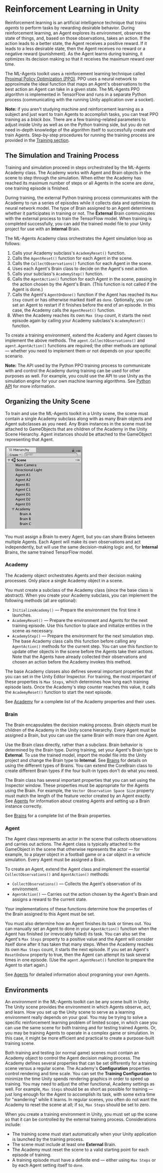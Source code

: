 # Reinforcement Learning in Unity

Reinforcement learning is an artificial intelligence technique that trains
_agents_ to perform tasks by rewarding desirable behavior. During reinforcement
learning, an Agent explores its environment, observes the state of things, and,
based on those observations, takes an action. If the action leads to a better
state, the Agent receives a positive reward. If it leads to a less desirable
state, then the Agent receives no reward or a negative reward (punishment). As
the Agent learns during training, it optimizes its decision making so that it
receives the maximum reward over time.

The ML-Agents toolkit uses a reinforcement learning technique called
[Proximal Policy Optimization (PPO)](https://blog.openai.com/openai-baselines-ppo/).
PPO uses a neural network to approximate the ideal function that maps an Agent's
observations to the best action an Agent can take in a given state. The
ML-Agents PPO algorithm is implemented in TensorFlow and runs in a separate
Python process (communicating with the running Unity application over a socket).

**Note:** if you aren't studying machine and reinforcement learning as a subject
and just want to train Agents to accomplish tasks, you can treat PPO training as
a _black box_. There are a few training-related parameters to adjust inside
Unity as well as on the Python training side, but you do not need in-depth
knowledge of the algorithm itself to successfully create and train Agents.
Step-by-step procedures for running the training process are provided in the
[Training section](Training-ML-Agents.md).

## The Simulation and Training Process

Training and simulation proceed in steps orchestrated by the ML-Agents Academy
class. The Academy works with Agent and Brain objects in the scene to step
through the simulation. When either the Academy has reached its maximum number
of steps or all Agents in the scene are _done_, one training episode is
finished.

During training, the external Python training process communicates with the
Academy to run a series of episodes while it collects data and optimizes its
neural network model. The type of Brain assigned to an Agent determines whether
it participates in training or not. The **External** Brain communicates with the
external process to train the TensorFlow model. When training is completed
successfully, you can add the trained model file to your Unity project for use
with an **Internal** Brain.

The ML-Agents Academy class orchestrates the Agent simulation loop as follows:

1. Calls your Academy subclass's `AcademyReset()` function.
2. Calls the `AgentReset()` function for each Agent in the scene.
3. Calls the  `CollectObservations()` function for each Agent in the scene.
4. Uses each Agent's Brain class to decide on the Agent's next action.
5. Calls your subclass's `AcademyStep()` function.
6. Calls the `AgentAction()` function for each Agent in the scene, passing in
   the action chosen by the Agent's Brain. (This function is not called if the
   Agent is done.)
7. Calls the Agent's `AgentOnDone()` function if the Agent has reached its `Max
   Step` count or has otherwise marked itself as `done`. Optionally, you can set
   an Agent to restart if it finishes before the end of an episode. In this
   case, the Academy calls the `AgentReset()` function.
8. When the Academy reaches its own `Max Step` count, it starts the next episode
   again by calling your Academy subclass's `AcademyReset()` function.

To create a training environment, extend the Academy and Agent classes to
implement the above methods. The `agent.CollectObservations()` and
`agent.AgentAction()` functions are required; the other methods are optional —
whether you need to implement them or not depends on your specific scenario.
  
**Note:** The API used by the Python PPO training process to communicate with
and control the Academy during training can be used for other purposes as well.
For example, you could use the API to use Unity as the simulation engine for
your own machine learning algorithms. See [Python API](../ml-agents/README.md) for more
information.

## Organizing the Unity Scene

To train and use the ML-Agents toolkit in a Unity scene, the scene must contain
a single Academy subclass along with as many Brain objects and Agent subclasses
as you need. Any Brain instances in the scene must be attached to GameObjects
that are children of the Academy in the Unity Scene Hierarchy. Agent instances
should be attached to the GameObject representing that Agent.

![Scene Hierarchy](images/scene-hierarchy.png)

You must assign a Brain to every Agent, but you can share Brains between
multiple Agents. Each Agent will make its own observations and act
independently, but will use the same decision-making logic and, for **Internal**
Brains, the same trained TensorFlow model.

### Academy

The Academy object orchestrates Agents and their decision making processes. Only
place a single Academy object in a scene.

You must create a subclass of the Academy class (since the base class is
abstract). When you create your Academy subclass, you can implement the
following methods (all are optional):

* `InitializeAcademy()` — Prepare the environment the first time it launches.
* `AcademyReset()` — Prepare the environment and Agents for the next training
  episode. Use this function to place and initialize entities in the scene as
  necessary.
* `AcademyStep()` — Prepare the environment for the next simulation step. The
  base Academy class calls this function before calling any `AgentAction()`
  methods for the current step. You can use this function to update other
  objects in the scene before the Agents take their actions. Note that the
  Agents have already collected their observations and chosen an action before
  the Academy invokes this method.

The base Academy classes also defines several important properties that you can
set in the Unity Editor Inspector. For training, the most important of these
properties is `Max Steps`, which determines how long each training episode
lasts. Once the Academy's step counter reaches this value, it calls the
`AcademyReset()` function to start the next episode.
  
See [Academy](Learning-Environment-Design-Academy.md) for a complete list of
the Academy properties and their uses.  

### Brain

The Brain encapsulates the decision making process. Brain objects must be
children of the Academy in the Unity scene hierarchy. Every Agent must be
assigned a Brain, but you can use the same Brain with more than one Agent.

Use the Brain class directly, rather than a subclass. Brain behavior is
determined by the Brain type. During training, set your Agent's Brain type to
**External**. To use the trained model, import the model file into the Unity
project and change the Brain type to **Internal**. See
[Brains](Learning-Environment-Design-Brains.md) for details on using the
different types of Brains. You can extend the CoreBrain class to create
different Brain types if the four built-in types don't do what you need.

The Brain class has several important properties that you can set using the
Inspector window. These properties must be appropriate for the Agents using the
Brain. For example, the `Vector Observation Space Size` property must match the
length of the feature vector created by an Agent exactly. See
[Agents](Learning-Environment-Design-Agents.md) for information about creating
Agents and setting up a Brain instance correctly.

See [Brains](Learning-Environment-Design-Brains.md) for a complete list of the
Brain properties.

### Agent

The Agent class represents an actor in the scene that collects observations and
carries out actions. The Agent class is typically attached to the GameObject in
the scene that otherwise represents the actor — for example, to a player object
in a football game or a car object in a vehicle simulation. Every Agent must be
assigned a Brain.  

To create an Agent, extend the Agent class and implement the essential
`CollectObservations()` and `AgentAction()` methods:

* `CollectObservations()` — Collects the Agent's observation of its environment.
* `AgentAction()` — Carries out the action chosen by the Agent's Brain and
  assigns a reward to the current state.

Your implementations of these functions determine how the properties of the
Brain assigned to this Agent must be set.

You must also determine how an Agent finishes its task or times out. You can
manually set an Agent to done in your `AgentAction()` function when the Agent
has finished (or irrevocably failed) its task. You can also set the Agent's `Max
Steps` property to a positive value and the Agent will consider itself done
after it has taken that many steps. When the Academy reaches its own `Max Steps`
count, it starts the next episode. If you set an Agent's `ResetOnDone` property
to true, then the Agent can attempt its task several times in one episode. (Use
the `agent.AgentReset()` function to prepare the Agent to start again.)

See [Agents](Learning-Environment-Design-Agents.md) for detailed information
about programing your own Agents.

## Environments

An _environment_ in the ML-Agents toolkit can be any scene built in Unity. The
Unity scene provides the environment in which Agents observe, act, and learn.
How you set up the Unity scene to serve as a learning environment really depends
on your goal. You may be trying to solve a specific reinforcement learning
problem of limited scope, in which case you can use the same scene for both
training and for testing trained Agents. Or, you may be training Agents to
operate in a complex game or simulation. In this case, it might be more
efficient and practical to create a purpose-built training scene.

Both training and testing (or normal game) scenes must contain an Academy object
to control the Agent decision making process. The Academy defines several
properties that can be set differently for a training scene versus a regular
scene. The Academy's **Configuration** properties control rendering and time
scale. You can set the **Training Configuration** to minimize the time Unity
spends rendering graphics in order to speed up training. You may need to adjust
the other functional, Academy settings as well. For example, `Max Steps` should
be as short as possible for training — just long enough for the Agent to
accomplish its task, with some extra time for "wandering" while it learns. In
regular scenes, you often do not want the Academy to reset the scene at all; if
so, `Max Steps` should be set to zero.

When you create a training environment in Unity, you must set up the scene so
that it can be controlled by the external training process. Considerations
include:

* The training scene must start automatically when your Unity application is
  launched by the training process.
* The scene must include at least one **External** Brain.
* The Academy must reset the scene to a valid starting point for each episode of
  training.
* A training episode must have a definite end — either using `Max Steps` or by
  each Agent setting itself to `done`.
